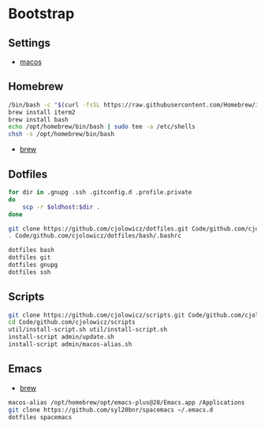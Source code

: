 # Bootstrap

## Settings
- [macos](macos.md)

## Homebrew
```sh
/bin/bash -c "$(curl -fsSL https://raw.githubusercontent.com/Homebrew/install/HEAD/install.sh)"
brew install iterm2
brew install bash
echo /opt/homebrew/bin/bash | sudo tee -a /etc/shells
chsh -s /opt/homebrew/bin/bash
```
- [brew](brew.md)

## Dotfiles
```sh
for dir in .gnupg .ssh .gitconfig.d .profile.private
do
    scp -r $oldhost:$dir .
done

git clone https://github.com/cjolowicz/dotfiles.git Code/github.com/cjolowicz/dotfiles
. Code/github.com/cjolowicz/dotfiles/bash/.bashrc

dotfiles bash
dotfiles git
dotfiles gnupg
dotfiles ssh
```

## Scripts
```sh
git clone https://github.com/cjolowicz/scripts.git Code/github.com/cjolowicz/scripts
cd Code/github.com/cjolowicz/scripts
util/install-script.sh util/install-script.sh
install-script admin/update.sh
install-script admin/macos-alias.sh
```

## Emacs
- [brew](brew.md)
```sh
macos-alias /opt/homebrew/opt/emacs-plus@28/Emacs.app /Applications
git clone https://github.com/syl20bnr/spacemacs ~/.emacs.d
dotfiles spacemacs
```
